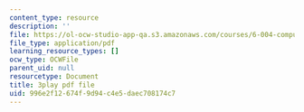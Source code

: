 ```yaml
---
content_type: resource
description: ''
file: https://ol-ocw-studio-app-qa.s3.amazonaws.com/courses/6-004-computation-structures-spring-2017/996e2f12674f9d94c4e5daec708174c7_-bWtembpQjU.pdf
file_type: application/pdf
learning_resource_types: []
ocw_type: OCWFile
parent_uid: null
resourcetype: Document
title: 3play pdf file
uid: 996e2f12-674f-9d94-c4e5-daec708174c7
---
```

